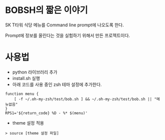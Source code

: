 BOBSH의 짧은 이야기 
=====

SK T타워 식당 메뉴를 Command line prompt에 나오도록 한다.

Prompt에 정보를 올린다는 것을 실험하기 위해서 만든 프로젝트이다.


사용법
=====

* python 라이브러리 추가
* install.sh 실행
* 아래 코드를 사용 중인 zsh 테마 설정에 추가한다.

``` 
function menu {
	[ -f ~/.oh-my-zsh/test/bob.sh ] && ~/.oh-my-zsh/test/bob.sh || "메뉴없음"
}
RPS1='${return_code} %D - %* $(menu)' 
```

* theme 설정 적용

```
> source [theme 설정 파일]
```

